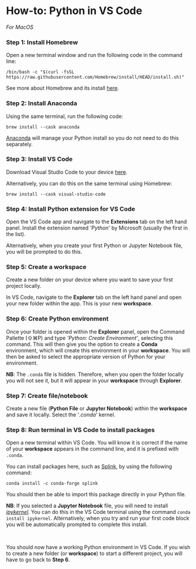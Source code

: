 # How-to: Python in VS Code
_For MacOS_

### Step 1: Install Homebrew

Open a new terminal window and run the following code in the command line:
```
/bin/bash -c "$(curl -fsSL https://raw.githubusercontent.com/Homebrew/install/HEAD/install.sh)"
```
See more about Homebrew and its install [here](https://docs.brew.sh/Installation).

### Step 2: Install Anaconda 

Using the same terminal, run the following code:
```
brew install --cask anaconda
```
[Anaconda](https://www.anaconda.com) will manage your Python install so you do not need to do this separately. 

### Step 3: Install VS Code

Download Visual Studio Code to your device [here](https://code.visualstudio.com/download).

Alternatively, you can do this on the same terminal using Homebrew:
```
brew install --cask visual-studio-code
```
### Step 4: Install Python extension for VS Code

Open the VS Code app and navigate to the **Extensions** tab on the left hand panel. Install the extension named _'Python'_ by Microsoft (usually the first in the list). 

Alternatively, when you create your first Python or Jupyter Notebook file, you will be prompted to do this. 

### Step 5: Create a workspace

Create a new folder on your device where you want to save your first project locally. 

In VS Code, navigate to the **Explorer** tab on the left hand panel and open your new folder within the app. This is your new **workspace**. 

### Step 6: Create Python environment 

Once your folder is opened within the **Explorer** panel, open the Command Pallette (⇧⌘P) and type _'Python: Create Environment'_, selecting this command. This will then give you the option to create a **Conda** environment, which will create this environment in your **workspace**. You will then be asked to select the appropriate version of Python for your environment. 

**NB**: The `.conda` file is hidden. Therefore, when you open the folder locally you will not see it, but it will appear in your **workspace** through **Explorer**.

### Step 7: Create file/notebook

Create a new file (**Python File** or **Jupyter Notebook**) within the **workspace** and save it locally. Select the '_.conda_' kernel. 

### Step 8: Run terminal in VS Code to install packages

Open a new terminal within VS Code. You will know it is correct if the name of your **workspace** appears in the command line, and it is prefixed with `.conda`. 

You can install packages here, such as [Splink](https://moj-analytical-services.github.io/splink/getting_started.html), by using the following command:

```
conda install -c conda-forge splink
```

You should then be able to import this package directly in your Python file. 

**NB**: If you selected a **Jupyter Notebook** file, you will need to install [_ipykernel_](https://pypi.org/project/ipykernel/). You can do this in the VS Code terminal using the command `conda install ipykernel`. Alternatively, when you try and run your first code block you will be automatically prompted to complete this install. 

<br />

You should now have a working Python environment in VS Code. If you wish to create a new folder (or **workspace**) to start a different project, you will have to go back to **Step 6**. 